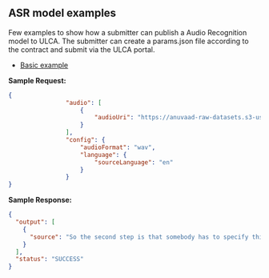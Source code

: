 ## ASR model examples
Few examples to show how a submitter can publish a Audio Recognition model to ULCA. The submitter can create a params.json file according to the contract and submit via the ULCA portal.

* [Basic example](./basic)

**Sample Request:**
```json
{
                "audio": [
                    {
                        "audioUri": "https://anuvaad-raw-datasets.s3-us-west-2.amazonaws.com/vakyansh_english.wav"
                    }
                ],
                "config": {
                    "audioFormat": "wav",
                    "language": {
                        "sourceLanguage": "en"
                    }
                }
}
```

**Sample Response:**
```json
{
  "output": [
    {
      "source": "So the second step is that somebody has to specify this in the project request and write"
    }
  ],
  "status": "SUCCESS"
}

```
